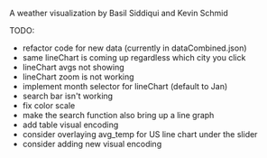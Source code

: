 A weather visualization by Basil Siddiqui and Kevin Schmid

TODO:
- refactor code for new data (currently in dataCombined.json)
- same lineChart is coming up regardless which city you click
- lineChart avgs not showing
- lineChart zoom is not working
- implement month selector for lineChart (default to Jan)
- search bar isn't working
- fix color scale
- make the search function also bring up a line graph
- add table visual encoding
- consider overlaying avg_temp for US line chart under the slider
- consider adding new visual encoding
